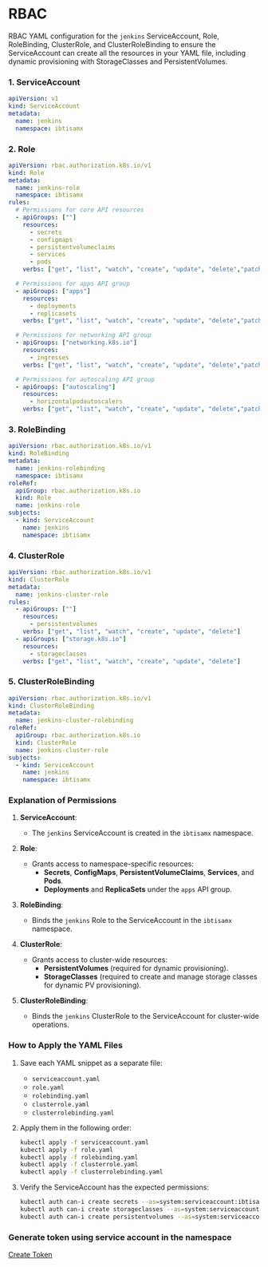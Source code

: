 # RBAC
 
 RBAC YAML configuration for the `jenkins` ServiceAccount, Role, RoleBinding, ClusterRole, and ClusterRoleBinding to ensure the ServiceAccount can create all the resources in your YAML file, including dynamic provisioning with StorageClasses and PersistentVolumes.

### **1. ServiceAccount**
```yaml
apiVersion: v1
kind: ServiceAccount
metadata:
  name: jenkins
  namespace: ibtisamx
```


### **2. Role**
```yaml
apiVersion: rbac.authorization.k8s.io/v1
kind: Role
metadata:
  name: jenkins-role
  namespace: ibtisamx
rules:
  # Permissions for core API resources
  - apiGroups: [""]
    resources:
      - secrets
      - configmaps
      - persistentvolumeclaims
      - services
      - pods
    verbs: ["get", "list", "watch", "create", "update", "delete","patch"]

  # Permissions for apps API group
  - apiGroups: ["apps"]
    resources:
      - deployments
      - replicasets
    verbs: ["get", "list", "watch", "create", "update", "delete","patch"]

  # Permissions for networking API group
  - apiGroups: ["networking.k8s.io"]
    resources:
      - ingresses
    verbs: ["get", "list", "watch", "create", "update", "delete","patch"]

  # Permissions for autoscaling API group
  - apiGroups: ["autoscaling"]
    resources:
      - horizontalpodautoscalers
    verbs: ["get", "list", "watch", "create", "update", "delete","patch"]
```


### **3. RoleBinding**
```yaml
apiVersion: rbac.authorization.k8s.io/v1
kind: RoleBinding
metadata:
  name: jenkins-rolebinding
  namespace: ibtisamx
roleRef:
  apiGroup: rbac.authorization.k8s.io
  kind: Role
  name: jenkins-role
subjects:
  - kind: ServiceAccount
    name: jenkins
    namespace: ibtisamx
```


### **4. ClusterRole**
```yaml
apiVersion: rbac.authorization.k8s.io/v1
kind: ClusterRole
metadata:
  name: jenkins-cluster-role
rules:
  - apiGroups: [""]
    resources:
      - persistentvolumes
    verbs: ["get", "list", "watch", "create", "update", "delete"]
  - apiGroups: ["storage.k8s.io"]
    resources:
      - storageclasses
    verbs: ["get", "list", "watch", "create", "update", "delete"]
```


### **5. ClusterRoleBinding**
```yaml
apiVersion: rbac.authorization.k8s.io/v1
kind: ClusterRoleBinding
metadata:
  name: jenkins-cluster-rolebinding
roleRef:
  apiGroup: rbac.authorization.k8s.io
  kind: ClusterRole
  name: jenkins-cluster-role
subjects:
  - kind: ServiceAccount
    name: jenkins
    namespace: ibtisamx
```



### **Explanation of Permissions**

1. **ServiceAccount**:  
   - The `jenkins` ServiceAccount is created in the `ibtisamx` namespace.

2. **Role**:
   - Grants access to namespace-specific resources:
     - **Secrets**, **ConfigMaps**, **PersistentVolumeClaims**, **Services**, and **Pods**.
     - **Deployments** and **ReplicaSets** under the `apps` API group.

3. **RoleBinding**:
   - Binds the `jenkins` Role to the ServiceAccount in the `ibtisamx` namespace.

4. **ClusterRole**:
   - Grants access to cluster-wide resources:
     - **PersistentVolumes** (required for dynamic provisioning).
     - **StorageClasses** (required to create and manage storage classes for dynamic PV provisioning).

5. **ClusterRoleBinding**:
   - Binds the `jenkins` ClusterRole to the ServiceAccount for cluster-wide operations.



### **How to Apply the YAML Files**
1. Save each YAML snippet as a separate file:
   - `serviceaccount.yaml`
   - `role.yaml`
   - `rolebinding.yaml`
   - `clusterrole.yaml`
   - `clusterrolebinding.yaml`

2. Apply them in the following order:
   ```bash
   kubectl apply -f serviceaccount.yaml
   kubectl apply -f role.yaml
   kubectl apply -f rolebinding.yaml
   kubectl apply -f clusterrole.yaml
   kubectl apply -f clusterrolebinding.yaml
   ```

3. Verify the ServiceAccount has the expected permissions:
   ```bash
   kubectl auth can-i create secrets --as=system:serviceaccount:ibtisamx:jenkins -n ibtisamx
   kubectl auth can-i create storageclasses --as=system:serviceaccount:ibtisamx:jenkins
   kubectl auth can-i create persistentvolumes --as=system:serviceaccount:ibtisamx:jenkins
   ```

### Generate token using service account in the namespace
[Create Token](https://kubernetes.io/docs/reference/access-authn-authz/service-accounts-admin/#:~:text=To%20create%20a%20non%2Dexpiring,with%20that%20generated%20token%20data.)
